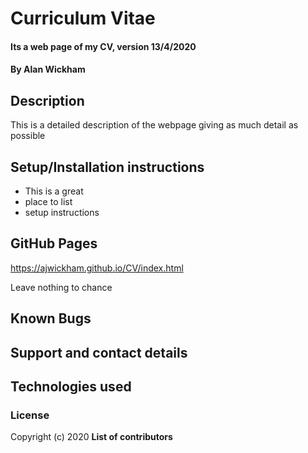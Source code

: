 # Curriculum Vitae

#### Its a web page of my CV, version 13/4/2020

#### By Alan Wickham

## Description

This is a detailed description of the webpage giving as much detail as possible

## Setup/Installation instructions

* This is a great
* place to list
* setup instructions

## GitHub Pages

https://ajwickham.github.io/CV/index.html

Leave nothing to chance

## Known Bugs

## Support and contact details

## Technologies used

### License

Copyright (c) 2020 **List of contributors**